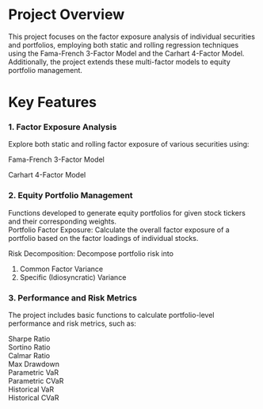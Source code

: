 # **Project Overview**<br>
This project focuses on the factor exposure analysis of individual securities and portfolios, employing both static and rolling regression techniques using the Fama-French 3-Factor Model and the Carhart 4-Factor Model. Additionally, the project extends these multi-factor models to equity portfolio management.

# **Key Features**<br>
### **1. Factor Exposure Analysis<br>**

Explore both static and rolling factor exposure of various securities using:

Fama-French 3-Factor Model

Carhart 4-Factor Model

### **2. Equity Portfolio Management<br>**

Functions developed to generate equity portfolios for given stock tickers and their corresponding weights.<br>
Portfolio Factor Exposure: Calculate the overall factor exposure of a portfolio based on the factor loadings of individual stocks. <br>

Risk Decomposition: Decompose portfolio risk into <br>
1. Common Factor Variance<br>
2. Specific (Idiosyncratic) Variance

### **3. Performance and Risk Metrics<br>**

The project includes basic functions to calculate portfolio-level performance and risk metrics, such as:

Sharpe Ratio<br>
Sortino Ratio<br>
Calmar Ratio<br>
Max Drawdown<br>
Parametric VaR<br>
Parametric CVaR<br>
Historical VaR<br>
Historical CVaR<br>
